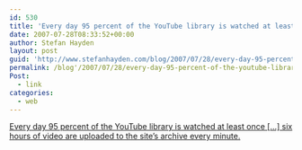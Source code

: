 ```yaml
---
id: 530
title: 'Every day 95 percent of the YouTube library is watched at least once [&#8230;] six hours of video are uploaded to the site’s archive every minute.'
date: 2007-07-28T08:33:52+00:00
author: Stefan Hayden
layout: post
guid: 'http://www.stefanhayden.com/blog/2007/07/28/every-day-95-percent-of-the-youtube-library-is-watched-at-least-once-six-hours-of-video-are-uploaded-to-the-site%e2%80%99s-archive-every-minute/'
permalink: /blog'/2007/07/28/every-day-95-percent-of-the-youtube-library-is-watched-at-least-once-six-hours-of-video-are-uploaded-to-the-site%e2%80%99s-archive-every-minute/'
Post:
  - link
categories:
  - web
---
```

<a href="http://newteevee.com/2007/07/25/counterpoint-content-made-for-a-handful-of-people/">Every day 95 percent of the YouTube library is watched at least once [...] six hours of video are uploaded to the site’s archive every minute.</a>